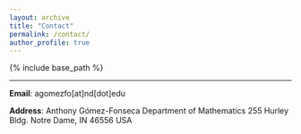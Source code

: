 ```yaml
---
layout: archive
title: "Contact"
permalink: /contact/
author_profile: true
---
```


{% include base_path %}

---

**Email**: agomezfo[at]nd[dot]edu

**Address**: 
Anthony Gómez-Fonseca
Department of Mathematics 
255 Hurley Bldg.
Notre Dame, IN 46556 USA

